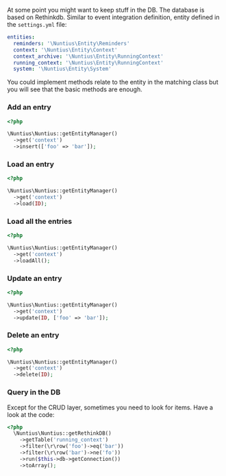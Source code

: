 At some point you might want to keep stuff in the DB. The database is based on 
Rethinkdb. Similar to event integration definition, entity defined in the 
`settings.yml` file:
```yml
entities:
  reminders: '\Nuntius\Entity\Reminders'
  context: '\Nuntius\Entity\Context'
  context_archive: '\Nuntius\Entity\RunningContext'
  running_context: '\Nuntius\Entity\RunningContext'
  system: '\Nuntius\Entity\System'
```

You could implement methods relate to the entity in the matching class but you
will see that the basic methods are enough.

### Add an entry

```php
<?php

\Nuntius\Nuntius::getEntityManager()
  ->get('context')
  ->insert(['foo' => 'bar']);
```

### Load an entry

```php
<?php

\Nuntius\Nuntius::getEntityManager()
  ->get('context')
  ->load(ID);
```

### Load all the entries

```php
<?php

\Nuntius\Nuntius::getEntityManager()
  ->get('context')
  ->loadAll();
```

### Update an entry

```php
<?php

\Nuntius\Nuntius::getEntityManager()
  ->get('context')
  ->update(ID, ['foo' => 'bar']);
```

### Delete an entry

```php
<?php

\Nuntius\Nuntius::getEntityManager()
  ->get('context')
  ->delete(ID);
```

### Query in the DB
Except for the CRUD layer, sometimes you need to look for items. Have a look at
the code:
```php
<?php
  \Nuntius\Nuntius::getRethinkDB()
    ->getTable('running_context')
    ->filter(\r\row('foo')->eq('bar'))
    ->filter(\r\row('bar')->ne('fo'))
    ->run($this->db->getConnection())
    ->toArray();
```
